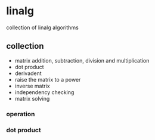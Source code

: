 # linalg
collection of linalg algorithms

## collection
 - matrix addition, subtraction, division and multiplication
 - dot product
 - derivadent
 - raise the matrix to a power
 - inverse matrix
 - independency checking
 - matrix solving

 ### operation

 ### dot product